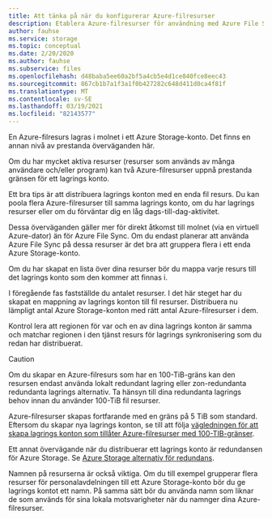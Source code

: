 ```yaml
---
title: Att tänka på när du konfigurerar Azure-filresurser
description: Etablera Azure-filresurser för användning med Azure File Sync. Ett vanligt textblock som delas mellan migreringsjobb.
author: fauhse
ms.service: storage
ms.topic: conceptual
ms.date: 2/20/2020
ms.author: fauhse
ms.subservice: files
ms.openlocfilehash: d48baba5ee60a2bf5a4cb5e4d1ce840fce8eec43
ms.sourcegitcommit: 867cb1b7a1f3a1f0b427282c648d411d0ca4f81f
ms.translationtype: MT
ms.contentlocale: sv-SE
ms.lasthandoff: 03/19/2021
ms.locfileid: "82143577"
---
```

En Azure-filresurs lagras i molnet i ett Azure Storage-konto.
Det finns en annan nivå av prestanda överväganden här.

Om du har mycket aktiva resurser (resurser som används av många användare och/eller program) kan två Azure-filresurser uppnå prestanda gränsen för ett lagrings konto.

Ett bra tips är att distribuera lagrings konton med en enda fil resurs.
Du kan poola flera Azure-filresurser till samma lagrings konto, om du har lagrings resurser eller om du förväntar dig en låg dags-till-dag-aktivitet.

Dessa överväganden gäller mer för direkt åtkomst till molnet (via en virtuell Azure-dator) än för Azure File Sync. Om du endast planerar att använda Azure File Sync på dessa resurser är det bra att gruppera flera i ett enda Azure Storage-konto.

Om du har skapat en lista över dina resurser bör du mappa varje resurs till det lagrings konto som den kommer att finnas i.

I föregående fas fastställde du antalet resurser. I det här steget har du skapat en mappning av lagrings konton till fil resurser. Distribuera nu lämpligt antal Azure Storage-konton med rätt antal Azure-filresurser i dem.

Kontrol lera att regionen för var och en av dina lagrings konton är samma och matchar regionen i den tjänst resurs för lagrings synkronisering som du redan har distribuerat.

> [!CAUTION]
> Om du skapar en Azure-filresurs som har en 100-TiB-gräns kan den resursen endast använda lokalt redundant lagring eller zon-redundanta redundanta lagrings alternativ. Ta hänsyn till dina redundanta lagrings behov innan du använder 100-TiB fil resurser.

Azure-filresurser skapas fortfarande med en gräns på 5 TiB som standard. Eftersom du skapar nya lagrings konton, se till att följa [vägledningen för att skapa lagrings konton som tillåter Azure-filresurser med 100-TIB-gränser](../articles/storage/files/storage-files-how-to-create-large-file-share.md).

Ett annat övervägande när du distribuerar ett lagrings konto är redundansen för Azure Storage. Se [Azure Storage alternativ för redundans](../articles/storage/common/storage-redundancy.md).

Namnen på resurserna är också viktiga. Om du till exempel grupperar flera resurser för personalavdelningen till ett Azure Storage-konto bör du ge lagrings kontot ett namn. På samma sätt bör du använda namn som liknar de som används för sina lokala motsvarigheter när du namnger dina Azure-filresurser.